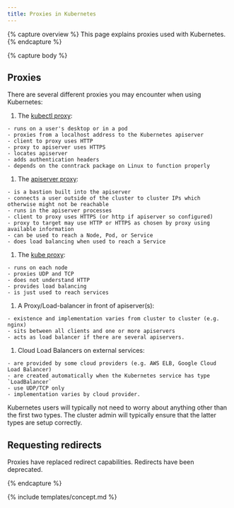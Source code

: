 ```yaml
---
title: Proxies in Kubernetes
---
```


{% capture overview %}
This page explains proxies used with Kubernetes.
{% endcapture %}

{% capture body %}

## Proxies

There are several different proxies you may encounter when using Kubernetes:

  1. The [kubectl proxy](/docs/tasks/access-application-cluster/access-cluster/#directly-accessing-the-rest-api):

    - runs on a user's desktop or in a pod
    - proxies from a localhost address to the Kubernetes apiserver
    - client to proxy uses HTTP
    - proxy to apiserver uses HTTPS
    - locates apiserver
    - adds authentication headers
    - depends on the conntrack package on Linux to function properly

  1. The [apiserver proxy](/docs/tasks/access-application-cluster/access-cluster/#discovering-builtin-services):

    - is a bastion built into the apiserver
    - connects a user outside of the cluster to cluster IPs which otherwise might not be reachable
    - runs in the apiserver processes
    - client to proxy uses HTTPS (or http if apiserver so configured)
    - proxy to target may use HTTP or HTTPS as chosen by proxy using available information
    - can be used to reach a Node, Pod, or Service
    - does load balancing when used to reach a Service

  1. The [kube proxy](/docs/concepts/services-networking/service/#ips-and-vips):

    - runs on each node
    - proxies UDP and TCP
    - does not understand HTTP
    - provides load balancing
    - is just used to reach services

  1. A Proxy/Load-balancer in front of apiserver(s):

    - existence and implementation varies from cluster to cluster (e.g. nginx)
    - sits between all clients and one or more apiservers
    - acts as load balancer if there are several apiservers.

  1. Cloud Load Balancers on external services:

    - are provided by some cloud providers (e.g. AWS ELB, Google Cloud Load Balancer)
    - are created automatically when the Kubernetes service has type `LoadBalancer`
    - use UDP/TCP only
    - implementation varies by cloud provider.

Kubernetes users will typically not need to worry about anything other than the first two types.  The cluster admin
will typically ensure that the latter types are setup correctly.

## Requesting redirects

Proxies have replaced redirect capabilities.  Redirects have been deprecated.

{% endcapture %}

{% include templates/concept.md %}
